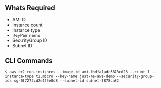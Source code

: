## Whats Required
* AMI ID
* Instance count
* Instance type
* KeyPair name
* SecurityGroup ID
* Subnet ID

## CLI Commands

```
$ aws ec2 run-instances --image-id ami-0bdfa1adc3878cd23 --count 1 --instance-type t2.micro --key-name just-me-aws-demo --security-group-ids sg-0f7272cd2e155e0d8 --subnet-id subnet-f878ca82
```
